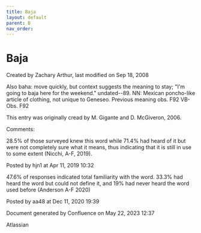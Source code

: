 ```yaml
---
title: Baja
layout: default
parent: B
nav_order:
---
```


# Baja

Created by  Zachary Arthur, last modified on Sep 18, 2008

Also baha: move quickly, but context suggests the meaning to stay; &quot;I'm going to baja here for the weekend.&quot; undated--89. NN: Mexican poncho-like article of clothing, not unique to Geneseo. Previous meaning obs. F92 VB-Obs. F92 

This entry was originally cread by M. Gigante and D. McGiveron, 2006.

Comments:

28.5% of those surveyed knew this word while 71.4% had heard of it but were not completely sure what it means, thus indicating that it is still in use to some extent (Nicchi, A-F, 2019). 

Posted by hjn1 at Apr 11, 2019 10:32

47.6% of responses indicated total familiarity with the word. 33.3% had heard the word but could not define it, and 19% had never heard the word used before (Anderson A-F 2020)

Posted by aa48 at Dec 11, 2020 19:39

Document generated by Confluence on May 22, 2023 12:37

Atlassian
